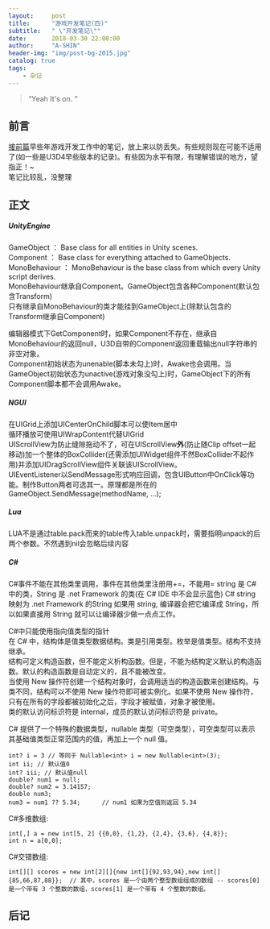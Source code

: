 ```yaml
---
layout:     post
title:      "游戏开发笔记(四)"
subtitle:   " \"开发笔记\""
date:       2018-03-30 22:00:00
author:     "A-SHIN"
header-img: "img/post-bg-2015.jpg"
catalog: true
tags:
    - 杂记
---
```


> “Yeah It's on. ”


## 前言
[接前篇](https://huangx916.github.io/2017/12/08/note03/)早些年游戏开发工作中的笔记，放上来以防丢失。有些规则现在可能不适用了(如一些是U3D4早些版本的记录)。有些因为水平有限，有理解错误的地方，望指正！~  
笔记比较乱，没整理

## 正文
##### UnityEngine  
GameObject	： Base class for all entities in Unity scenes.  
Component ： Base class for everything attached to GameObjects.  
MonoBehaviour ： MonoBehaviour is the base class from which every Unity script derives.  
MonoBehaviour继承自Component。GameObject包含各种Component(默认包含Transform)  
只有继承自MonoBehaviour的类才能挂到GameObject上(除默认包含的Transform继承自Component)  

编辑器模式下GetComponent时，如果Component不存在，继承自MonoBehaviour的返回null，U3D自带的Component返回重载输出null字符串的非空对象。  
Component初始状态为unenable(脚本未勾上)时，Awake也会调用。当GameObject初始状态为unactive(游戏对象没勾上)时，GameObject下的所有Component脚本都不会调用Awake。  

##### NGUI  
在UIGrid上添加UICenterOnChild脚本可以使Item居中  
循环播放可使用UIWrapContent代替UIGrid  
UIScrollView为防止缝隙拖动不了，可在UIScrollView**外**(防止随Clip offset一起移动)加一个整体的BoxCollider(还需添加UIWidget组件不然BoxCollider不起作用)并添加UIDragScrollView组件关联该UIScrollView。  
UIEventListener以SendMessage形式响应回调，包含UIButton中OnClick等功能。制作Button两者可选其一。原理都是所在的GameObject.SendMessage(methodName, ...);  

##### Lua  
LUA不是通过table.pack而来的table传入table.unpack时，需要指明unpack的后两个参数。不然遇到nil会忽略后续内容  

##### C#  
C#事件不能在其他类里调用，事件在其他类里注册用+=，不能用=
string 是 C# 中的类，String 是 .net Framework 的类(在 C# IDE 中不会显示蓝色) C# string 映射为 .net Framework 的String 如果用 string, 编译器会把它编译成 String，所以如果直接用 String 就可以让编译器少做一点点工作。  

C#中只能使用指向值类型的指针  
在 C# 中，结构体是值类型数据结构。类是引用类型。枚举是值类型。结构不支持继承。  
结构可定义构造函数，但不能定义析构函数。但是，不能为结构定义默认的构造函数。默认的构造函数是自动定义的，且不能被改变。  
当使用 New 操作符创建一个结构对象时，会调用适当的构造函数来创建结构。与类不同，结构可以不使用 New 操作符即可被实例化。如果不使用 New 操作符，只有在所有的字段都被初始化之后，字段才被赋值，对象才被使用。  
类的默认访问标识符是 internal，成员的默认访问标识符是 private。  

C# 提供了一个特殊的数据类型，nullable 类型（可空类型），可空类型可以表示其基础值类型正常范围内的值，再加上一个 null 值。  
```
int? i = 3 // 等同于 Nullable<int> i = new Nullable<int>(3);  
int ii; // 默认值0  
int? iii; // 默认值null  
double? num1 = null;  
double? num2 = 3.14157;  
double num3;  
num3 = num1 ?? 5.34;      // num1 如果为空值则返回 5.34  
```  

C#多维数组:   
```
int[,] a = new int[5, 2] {{0,0}, {1,2}, {2,4}, {3,6}, {4,8}};  
int n = a[0,0];  
```  
C#交错数组:   
```
int[][] scores = new int[2][]{new int[]{92,93,94},new int[]{85,66,87,88}};	// 其中，scores 是一个由两个整型数组组成的数组 -- scores[0] 是一个带有 3 个整数的数组，scores[1] 是一个带有 4 个整数的数组。  
```  


## 后记